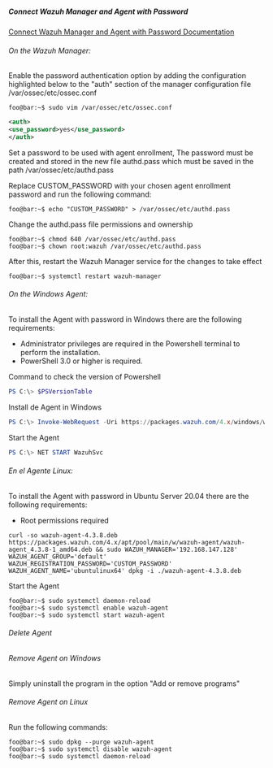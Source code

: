 ##### Connect Wazuh Manager and Agent with Password

[Connect Wazuh Manager and Agent with Password Documentation](https://documentation.wazuh.com/current/user-manual/agent-enrollment/security-options/using-password-authentication.html)


###### On the Wazuh Manager:

Enable the password authentication option by adding the configuration highlighted below to the "auth" section of the manager configuration file /var/ossec/etc/ossec.conf

```code
foo@bar:~$ sudo vim /var/ossec/etc/ossec.conf
```

```xml
<auth>
<use_password>yes</use_password>
</auth>
```

Set a password to be used with agent enrollment,
The password must be created and stored in the new file authd.pass which must be saved in the path /var/ossec/etc/authd.pass

Replace CUSTOM_PASSWORD with your chosen agent enrollment password and run the following command:

```code
foo@bar:~$ echo "CUSTOM_PASSWORD" > /var/ossec/etc/authd.pass
```

Change the authd.pass file permissions and ownership

```code
foo@bar:~$ chmod 640 /var/ossec/etc/authd.pass
foo@bar:~$ chown root:wazuh /var/ossec/etc/authd.pass
```

After this, restart the Wazuh Manager service for the changes to take effect

```code
foo@bar:~$ systemctl restart wazuh-manager
```

###### On the Windows Agent:

To install the Agent with password in Windows there are the following requirements:
* Administrator privileges are required in the Powershell terminal to perform the installation.
* PowerShell 3.0 or higher is required.

Command to check the version of Powershell
```powershell
PS C:\> $PSVersionTable
```

Install de Agent in Windows
```powershell
PS C:\> Invoke-WebRequest -Uri https://packages.wazuh.com/4.x/windows/wazuh-agent-4.3.8-1.msi -OutFile ${env:tmp}\wazuh-agent-4.3.8.msi; msiexec.exe /i ${env:tmp}\wazuh-agent-4.3.8.msi /q WAZUH_MANAGER='192.168.147.128' WAZUH_REGISTRATION_SERVER='192.168.147.128' WAZUH_AGENT_GROUP='default' WAZUH_REGISTRATION_PASSWORD='CUSTOM_PASSWORD'
```

Start the Agent
```powershell
PS C:\> NET START WazuhSvc
```

###### En el Agente Linux:

To install the Agent with password in Ubuntu Server 20.04 there are the following requirements:
* Root permissions required

```code
curl -so wazuh-agent-4.3.8.deb https://packages.wazuh.com/4.x/apt/pool/main/w/wazuh-agent/wazuh-agent_4.3.8-1_amd64.deb && sudo WAZUH_MANAGER='192.168.147.128' WAZUH_AGENT_GROUP='default' WAZUH_REGISTRATION_PASSWORD='CUSTOM_PASSWORD' WAZUH_AGENT_NAME='ubuntulinux64' dpkg -i ./wazuh-agent-4.3.8.deb
```

Start the Agent
```code
foo@bar:~$ sudo systemctl daemon-reload
foo@bar:~$ sudo systemctl enable wazuh-agent
foo@bar:~$ sudo systemctl start wazuh-agent
```

###### Delete Agent

###### Remove Agent on Windows
Simply uninstall the program in the option "Add or remove programs"

###### Remove Agent on Linux
Run the following commands:

```code
foo@bar:~$ sudo dpkg --purge wazuh-agent
foo@bar:~$ sudo systemctl disable wazuh-agent
foo@bar:~$ sudo systemctl daemon-reload
```
